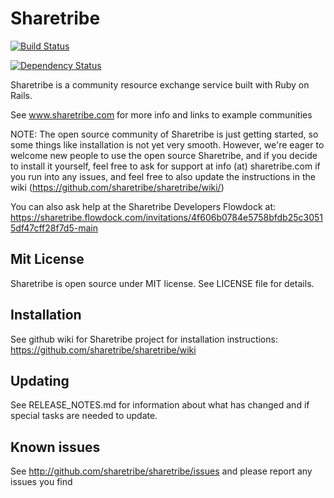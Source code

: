 # Sharetribe

[![Build Status](https://secure.travis-ci.org/sharetribe/sharetribe.png)](http://travis-ci.org/sharetribe/sharetribe)

[![Dependency Status](https://gemnasium.com/sharetribe/sharetribe.png)](https://gemnasium.com/sharetribe/sharetribe)

Sharetribe is a community resource exchange service built with Ruby on Rails. 

See www.sharetribe.com for more info and links to example communities

NOTE: The open source community of Sharetribe is just getting started, so some things like installation is not yet very smooth. However, we're eager to welcome new people to use the open source Sharetribe, and if you decide to install it yourself, feel free to ask for support at info (at) sharetribe.com if you run into any issues, and feel free to also update the instructions in the wiki (https://github.com/sharetribe/sharetribe/wiki/)

You can also ask help at the Sharetribe Developers Flowdock at: https://sharetribe.flowdock.com/invitations/4f606b0784e5758bfdb25c30515df47cff28f7d5-main


## Mit License

Sharetribe is open source under MIT license. See LICENSE file for details.

## Installation

See github wiki for Sharetribe project for installation instructions: https://github.com/sharetribe/sharetribe/wiki

## Updating

See RELEASE_NOTES.md for information about what has changed and if special tasks are needed to update.

## Known issues
 
See http://github.com/sharetribe/sharetribe/issues and please report any issues you find
